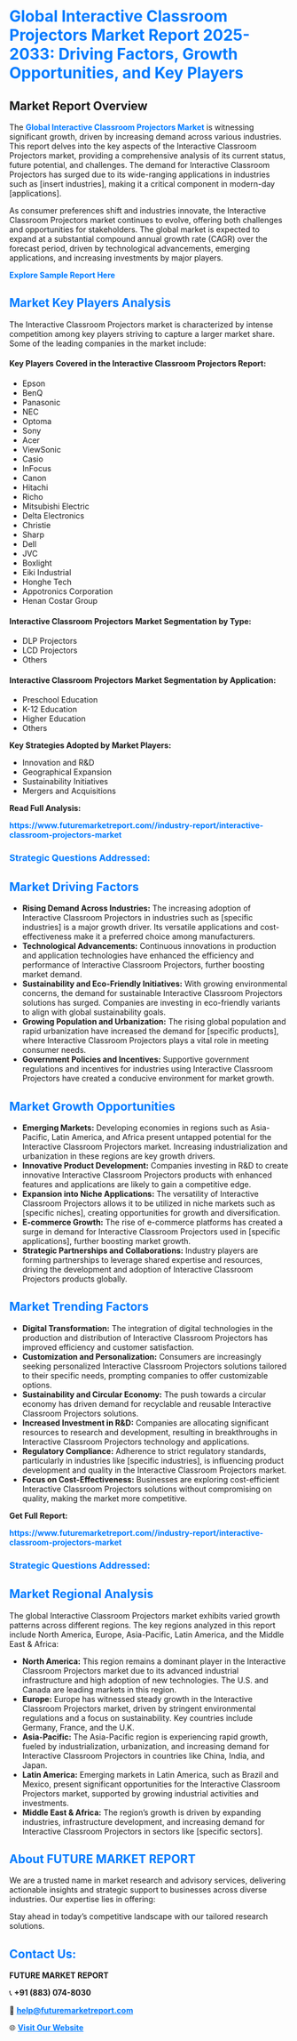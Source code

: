 <h1 style="color: #007BFF;">Global Interactive Classroom Projectors Market Report 2025-2033: Driving Factors, Growth Opportunities, and Key Players</h1>

<section id="overview">
<h2>Market Report Overview</h2>
<p>The <a href="https://www.futuremarketreport.com//industry-report/interactive-classroom-projectors-market" style="color: #007BFF; text-decoration: none;"><strong>Global Interactive Classroom Projectors Market</strong></a> is witnessing significant growth, driven by increasing demand across various industries. This report delves into the key aspects of the Interactive Classroom Projectors market, providing a comprehensive analysis of its current status, future potential, and challenges. The demand for Interactive Classroom Projectors has surged due to its wide-ranging applications in industries such as [insert industries], making it a critical component in modern-day [applications].</p>
<p>As consumer preferences shift and industries innovate, the Interactive Classroom Projectors market continues to evolve, offering both challenges and opportunities for stakeholders. The global market is expected to expand at a substantial compound annual growth rate (CAGR) over the forecast period, driven by technological advancements, emerging applications, and increasing investments by major players.</p>
</section>

<section id="overview">
<p><a href="https://www.futuremarketreport.com//request-sample/reportId=57233" style="color: #007BFF; text-decoration: none;"><strong>Explore Sample Report Here</strong></a></p>
</section>

<section id="key-players">
<h2 style="color: #007BFF;">Market Key Players Analysis</h2>
<p>The Interactive Classroom Projectors market is characterized by intense competition among key players striving to capture a larger market share. Some of the leading companies in the market include:</p>
<h4>Key Players Covered in the Interactive Classroom Projectors Report:</h4>
<ul><li>Epson</li><li>BenQ</li><li>Panasonic</li><li>NEC</li><li>Optoma</li><li>Sony</li><li>Acer</li><li>ViewSonic</li><li>Casio</li><li>InFocus</li><li>Canon</li><li>Hitachi</li><li>Richo</li><li>Mitsubishi Electric</li><li>Delta Electronics</li><li>Christie</li><li>Sharp</li><li>Dell</li><li>JVC</li><li>Boxlight</li><li>Eiki Industrial</li><li>Honghe Tech</li><li>Appotronics Corporation</li><li>Henan Costar Group</li></ul>
<h4>Interactive Classroom Projectors Market Segmentation by Type:</h4>
<ul><li>DLP Projectors</li><li>LCD Projectors</li><li>Others</li></ul>

<h4>Interactive Classroom Projectors Market Segmentation by Application:</h4>
<ul><li>Preschool Education</li><li>K-12 Education</li><li>Higher Education</li><li>Others</li></ul>
<p><strong>Key Strategies Adopted by Market Players:</strong></p>
<ul>
<li>Innovation and R&D</li>
<li>Geographical Expansion</li>
<li>Sustainability Initiatives</li>
<li>Mergers and Acquisitions</li>
</ul>
</section>

<section>
<p><strong>Read Full Analysis: </strong></p><a href="https://www.futuremarketreport.com//industry-report/interactive-classroom-projectors-market" style="color: #007BFF; text-decoration: none;"><strong>https://www.futuremarketreport.com//industry-report/interactive-classroom-projectors-market</strong></a>
<h3 style="color: #007BFF;">Strategic Questions Addressed:</h3>
</section>

<section id="driving-factors">
<h2 style="color: #007BFF;">Market Driving Factors</h2>
<ul>
<li><strong>Rising Demand Across Industries:</strong> The increasing adoption of Interactive Classroom Projectors in industries such as [specific industries] is a major growth driver. Its versatile applications and cost-effectiveness make it a preferred choice among manufacturers.</li>
<li><strong>Technological Advancements:</strong> Continuous innovations in production and application technologies have enhanced the efficiency and performance of Interactive Classroom Projectors, further boosting market demand.</li>
<li><strong>Sustainability and Eco-Friendly Initiatives:</strong> With growing environmental concerns, the demand for sustainable Interactive Classroom Projectors solutions has surged. Companies are investing in eco-friendly variants to align with global sustainability goals.</li>
<li><strong>Growing Population and Urbanization:</strong> The rising global population and rapid urbanization have increased the demand for [specific products], where Interactive Classroom Projectors plays a vital role in meeting consumer needs.</li>
<li><strong>Government Policies and Incentives:</strong> Supportive government regulations and incentives for industries using Interactive Classroom Projectors have created a conducive environment for market growth.</li>
</ul>
</section>

<section id="growth-opportunities">
<h2 style="color: #007BFF;">Market Growth Opportunities</h2>
<ul>
<li><strong>Emerging Markets:</strong> Developing economies in regions such as Asia-Pacific, Latin America, and Africa present untapped potential for the Interactive Classroom Projectors market. Increasing industrialization and urbanization in these regions are key growth drivers.</li>
<li><strong>Innovative Product Development:</strong> Companies investing in R&D to create innovative Interactive Classroom Projectors products with enhanced features and applications are likely to gain a competitive edge.</li>
<li><strong>Expansion into Niche Applications:</strong> The versatility of Interactive Classroom Projectors allows it to be utilized in niche markets such as [specific niches], creating opportunities for growth and diversification.</li>
<li><strong>E-commerce Growth:</strong> The rise of e-commerce platforms has created a surge in demand for Interactive Classroom Projectors used in [specific applications], further boosting market growth.</li>
<li><strong>Strategic Partnerships and Collaborations:</strong> Industry players are forming partnerships to leverage shared expertise and resources, driving the development and adoption of Interactive Classroom Projectors products globally.</li>
</ul>
</section>

<section id="trending-factors">
<h2 style="color: #007BFF;">Market Trending Factors</h2>
<ul>
<li><strong>Digital Transformation:</strong> The integration of digital technologies in the production and distribution of Interactive Classroom Projectors has improved efficiency and customer satisfaction.</li>
<li><strong>Customization and Personalization:</strong> Consumers are increasingly seeking personalized Interactive Classroom Projectors solutions tailored to their specific needs, prompting companies to offer customizable options.</li>
<li><strong>Sustainability and Circular Economy:</strong> The push towards a circular economy has driven demand for recyclable and reusable Interactive Classroom Projectors solutions.</li>
<li><strong>Increased Investment in R&D:</strong> Companies are allocating significant resources to research and development, resulting in breakthroughs in Interactive Classroom Projectors technology and applications.</li>
<li><strong>Regulatory Compliance:</strong> Adherence to strict regulatory standards, particularly in industries like [specific industries], is influencing product development and quality in the Interactive Classroom Projectors market.</li>
<li><strong>Focus on Cost-Effectiveness:</strong> Businesses are exploring cost-efficient Interactive Classroom Projectors solutions without compromising on quality, making the market more competitive.</li>
</ul>
</section>

<section>
<p><strong>Get Full Report: </strong></p><a href="https://www.futuremarketreport.com//industry-report/interactive-classroom-projectors-market" style="color: #007BFF; text-decoration: none;"><strong>https://www.futuremarketreport.com//industry-report/interactive-classroom-projectors-market</strong></a>
<h3 style="color: #007BFF;">Strategic Questions Addressed:</h3>
</section>


<section id="regional-analysis">
<h2 style="color: #007BFF;">Market Regional Analysis</h2>
<p>The global Interactive Classroom Projectors market exhibits varied growth patterns across different regions. The key regions analyzed in this report include North America, Europe, Asia-Pacific, Latin America, and the Middle East & Africa:</p>
<ul>
<li><strong>North America:</strong> This region remains a dominant player in the Interactive Classroom Projectors market due to its advanced industrial infrastructure and high adoption of new technologies. The U.S. and Canada are leading markets in this region.</li>
<li><strong>Europe:</strong> Europe has witnessed steady growth in the Interactive Classroom Projectors market, driven by stringent environmental regulations and a focus on sustainability. Key countries include Germany, France, and the U.K.</li>
<li><strong>Asia-Pacific:</strong> The Asia-Pacific region is experiencing rapid growth, fueled by industrialization, urbanization, and increasing demand for Interactive Classroom Projectors in countries like China, India, and Japan.</li>
<li><strong>Latin America:</strong> Emerging markets in Latin America, such as Brazil and Mexico, present significant opportunities for the Interactive Classroom Projectors market, supported by growing industrial activities and investments.</li>
<li><strong>Middle East & Africa:</strong> The region’s growth is driven by expanding industries, infrastructure development, and increasing demand for Interactive Classroom Projectors in sectors like [specific sectors].</li>
</ul>
</section>

<footer>
<h2 style="color: #007BFF;">About FUTURE MARKET REPORT</h2>
<p>We are a trusted name in market research and advisory services, delivering actionable insights and strategic support to businesses across diverse industries. Our expertise lies in offering:</p>

<p>Stay ahead in today’s competitive landscape with our tailored research solutions.</p>

<h2 style="color: #007BFF;">Contact Us:</h2>
<p><strong>FUTURE MARKET REPORT</strong></p>
<p>📞 <strong>+91 (883) 074-8030</strong></p>
<p>📧 <strong><a href="mailto:help@futuremarketreport.com" style="color: #007BFF;">help@futuremarketreport.com</a></strong></p>
<p>🌐 <strong><a href="https://www.futuremarketreport.com/" style="color: #007BFF;">Visit Our Website</a></strong></p>
</footer>